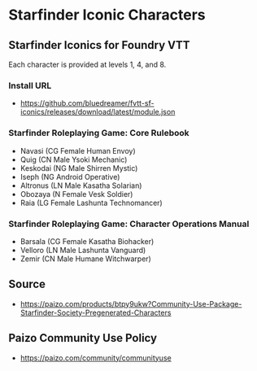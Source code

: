 # Starfinder Iconic Characters
## Starfinder Iconics for Foundry VTT
Each character is provided at levels 1, 4, and 8.

### Install URL
* https://github.com/bluedreamer/fvtt-sf-iconics/releases/download/latest/module.json

### Starfinder Roleplaying Game: Core Rulebook
* Navasi (CG Female Human Envoy) 
* Quig (CN Male Ysoki Mechanic)
* Keskodai (NG Male Shirren Mystic)
* Iseph (NG Android Operative)
* Altronus (LN Male Kasatha Solarian)
* Obozaya (N Female Vesk Soldier)
* Raia (LG Female Lashunta Technomancer)

### Starfinder Roleplaying Game: Character Operations Manual
* Barsala (CG Female Kasatha Biohacker)
* Velloro (LN Male Lashunta Vanguard)
* Zemir (CN Male Humane Witchwarper)


## Source
* https://paizo.com/products/btpy9ukw?Community-Use-Package-Starfinder-Society-Pregenerated-Characters

## Paizo Community Use Policy
* https://paizo.com/community/communityuse